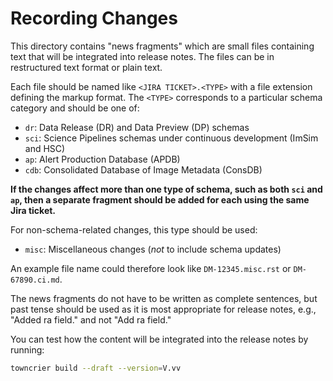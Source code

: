 # Recording Changes

This directory contains "news fragments" which are small files containing text that will be integrated into release notes.
The files can be in restructured text format or plain text.

Each file should be named like `<JIRA TICKET>.<TYPE>` with a file extension defining the markup format.
The `<TYPE>` corresponds to a particular schema category and should be one of:

- `dr`: Data Release (DR) and Data Preview (DP) schemas
- `sci`: Science Pipelines schemas under continuous development (ImSim and HSC)
- `ap`: Alert Production Database (APDB)
- `cdb`: Consolidated Database of Image Metadata (ConsDB)

**If the changes affect more than one type of schema, such as both `sci` and `ap`, then a separate fragment should be added for each using the same Jira ticket.**

For non-schema-related changes, this type should be used:

- `misc`: Miscellaneous changes (_not_ to include schema updates)

An example file name could therefore look like `DM-12345.misc.rst` or `DM-67890.ci.md`.

The news fragments do not have to be written as complete sentences, but past tense should be used as it is most appropriate for release notes, e.g., "Added ra field." and not "Add ra field."

You can test how the content will be integrated into the release notes by running:

```bash
towncrier build --draft --version=V.vv